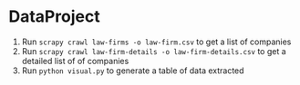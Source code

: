 # DataProject
1. Run ```scrapy crawl law-firms -o law-firm.csv``` to get a list of companies
2. Run ```scrapy crawl law-firm-details -o law-firm-details.csv``` to get a detailed list of of companies
3. Run ```python visual.py``` to generate a table of data extracted 
